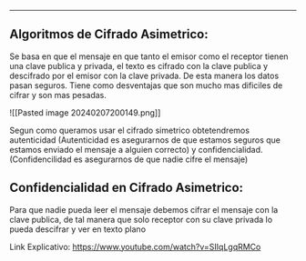 
---

## Algoritmos de Cifrado Asimetrico:

Se basa en que el mensaje en que tanto el emisor como el receptor tienen una clave publica y privada, el texto es cifrado con la clave publica y descifrado por el emisor con la clave privada. De esta manera los datos pasan seguros. Tiene como desventajas que son mucho mas dificiles de cifrar y son mas pesadas.

![[Pasted image 20240207200149.png]]

Segun como queramos usar el cifrado simetrico obtetendremos autenticidad (Autenticidad es asegurarnos de que estamos seguros que estamos enviado el mensaje a alguien correcto) y confidencialidad. (Confidencilidad es asegurarnos de que nadie cifre el mensaje)

## Confidencialidad en Cifrado Asimetrico:

Para que nadie pueda leer el mensaje debemos cifrar el mensaje con la clave publica, de tal manera que solo receptor con su clave privada lo pueda descifrar y ver en texto plano

Link Explicativo: https://www.youtube.com/watch?v=SIIqLgqRMCo
